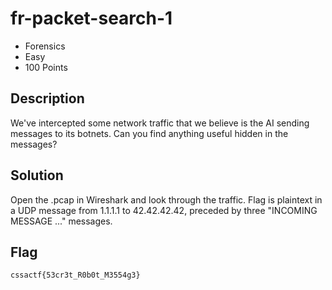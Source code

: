# fr-packet-search-1
- Forensics
- Easy
- 100 Points

## Description

We've intercepted some network traffic that we believe is the AI sending messages to its botnets. Can you find anything useful hidden in the messages?

## Solution

Open the .pcap in Wireshark and look through the traffic. Flag is plaintext in a UDP message from 1.1.1.1 to 42.42.42.42, preceded by three "INCOMING MESSAGE ..." messages.

## Flag
`cssactf{53cr3t_R0b0t_M3554g3}`